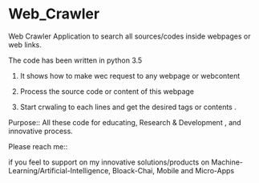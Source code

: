 # Web_Crawler



Web Crawler Application to search all sources/codes inside webpages or web links.


The code has been written in python 3.5

1. It shows how to make wec request to any webpage or webcontent

2. Process the source code or content of this webpage

3. Start crwaling to each lines and get the desired tags or contents .



Purpose:: All these code for educating, Research & Development , and innovative process.


Please reach me::

if you feel to support on my innovative solutions/products on Machine-Learning/Artificial-Intelligence, Bloack-Chai, Mobile and Micro-Apps 
